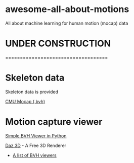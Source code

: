 # awesome-all-about-motions
All about machine learning for human motion (mocap) data

# UNDER CONSTRUCTION


===================================


# Skeleton data
Skeleton data is provided 

[CMU Mocap (.bvh)](https://sites.google.com/a/cgspeed.com/cgspeed/motion-capture)



# Motion capture viewer

[Simple BVH Viewer in Python](https://github.com/duststorm/BVwHacker)

[Daz 3D](https://www.daz3d.com) - A Free 3D Renderer


- [A list of BVH viewers](http://www.cs.man.ac.uk/~toby/bvh/)
